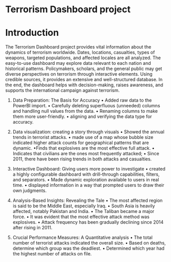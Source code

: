 # Terrorism Dashboard project 


# Introduction

The Terrorism Dashboard project provides vital information about the dynamics of terrorism worldwide. Dates, locations, casualties, types of weapons, targeted populations, and affected locales are all analyzed. The easy-to-use dashboard may explore data relevant to each nation and historical patterns. Policymakers, scholars, and the general public may get diverse perspectives on terrorism through interactive elements. Using credible sources, it provides an extensive and well-structured database. In the end, the dashboard helps with decision-making, raises awareness, and supports the international campaign against terrorism.

1. Data Preparation: The Basis for Accuracy
• Added raw data to the PowerBI import.
• Carefully deleting superfluous (unneeded) columns and handling null values from the data.
• Renaming columns to make them more user-friendly.
• aligning and verifying the data type for accuracy.

2. Data visualization: creating a story through visuals 
• Showed the annual trends in terrorist attacks.
• made use of a map whose bubble size indicated higher attack counts for geographical patterns that are dynamic.
•Finds that explosives are the most effective full attack. 
• Indicates that civilians are the ones most frequently attacked;
• Since 2011, there have been rising trends in both attacks and casualties.

3. Interactive Dashboard: Giving users more power to investigate
• created a highly configurable dashboard with drill-through capabilities, filters, and separators.
• Made dynamic exploration available to users in real time.
• displayed information in a way that prompted users to draw their own judgments.

4. Analysis-Based Insights: Revealing the Tale
• The most affected region is said to be the Middle East, especially Iraq.
• South Asia is heavily affected, notably Pakistan and India. 
• The Taliban became a major force.
• It was evident that the most effective attack method was explosives.
• Attack frequency has been gradually declining since 2014 after rising in 2011.

5. Crucial Performance Measures:
A Quantitative analysis 
• The total number of terrorist attacks indicated the overall size.
• Based on deaths, determine which group was the deadliest.
• Determined which year had the highest number of attacks on file.


